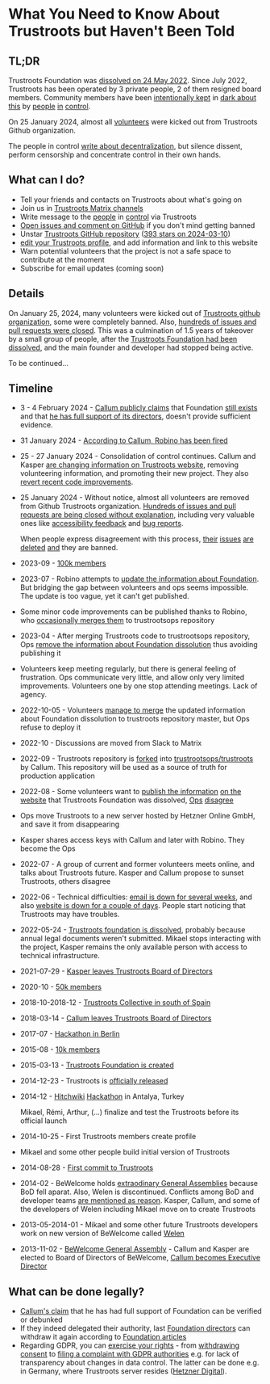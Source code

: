 # What You Need to Know About Trustroots but Haven't Been Told

## TL;DR

Trustroots Foundation was [dissolved on 24 May 2022](https://find-and-update.company-information.service.gov.uk/company/09489825). Since July 2022, Trustroots has been operated by 3 private people, 2 of them resigned board members. Community members have been [intentionally kept](https://github.com/Trustroots/trustroots/commit/1a9185bc39e437290b0d4ccc07fb08be294844ef) in [dark about this](https://github.com/Trustroots/trustroots/issues/2585) by [people](https://github.com/chmac) [in](https://github.com/guaka) [control](https://github.com/robokow).

On 25 January 2024, almost all [volunteers](https://www.trustroots.org/team) were kicked out from Trustroots Github organization.

The people in control [write about decentralization](https://github.com/trustroots/nostroots), but silence dissent, perform censorship and concentrate control in their own hands.

## What can I do?

- Tell your friends and contacts on Trustroots about what's going on
- Join us in [Trustroots Matrix channels](https://matrix.to/#/#volunteers:trustrooters.org)
- Write message to the [people](https://www.trustroots.org/profile/chmac) in [control](https://www.trustroots.org/profile/thefriendlyhost) via Trustroots
- [Open issues and comment on GitHub](https://github.com/Trustroots/trustroots) if you don't mind getting banned
- Unstar [Trustroots GitHub repository](https://github.com/Trustroots/trustroots) ([393 stars on 2024-03-10](https://web.archive.org/web/20240310000342/https://github.com/trustroots/trustroots))
- [edit your Trustroots profile](https://trustroots.org/profile/edit), and add information and link to this website
- Warn potential volunteers that the project is not a safe space to contribute at the moment
- Subscribe for email updates (coming soon)

## Details

On January 25, 2024, many volunteers were kicked out of [Trustroots github organization](https://github.com/Trustroots), some were completely banned. Also, [hundreds of issues and pull requests were closed](https://github.com/Trustroots/trustroots/issues?q=is%3Aclosed+closed%3A2024-01-24..2024-01-27). This was a culmination of 1.5 years of takeover by a small group of people, after the [Trustroots Foundation had been dissolved](https://find-and-update.company-information.service.gov.uk/company/09489825), and the main founder and developer had stopped being active.

To be continued&hellip;

## Timeline

- 3 - 4 February 2024 - [Callum publicly claims](https://github.com/trustroots-community/trustrots/issues/5) that Foundation [still exists](https://github.com/trustroots-community/trustrots/issues/5#issuecomment-1925224345) and that [he has full support of its directors](https://github.com/trustroots-community/trustrots/issues/5#issuecomment-1925839995), doesn't provide sufficient evidence.
- 31 January 2024 - [According to Callum, Robino has been fired](https://github.com/trustroots-community/trustrots/issues/2)
- 25 - 27 January 2024 - Consolidation of control continues. Callum and Kasper [are changing information on Trustroots website](https://github.com/Trustroots/trustroots/commits/master/?since=2024-01-20&until=2024-01-30), removing volunteering information, and promoting their new project. They also [revert recent code improvements](https://github.com/Trustroots/trustroots/commit/902e0261718fcb6bff7b4c9ca2774d5f872e6187).
- 25 January 2024 - Without notice, almost all volunteers are removed from Github Trustroots organization. [Hundreds of issues and pull requests are being closed without explanation](https://github.com/Trustroots/trustroots/issues?q=closed%3A2024-01-24..2024-01-27+), including very valuable ones like [accessibility feedback](https://github.com/Trustroots/trustroots/issues/2654) and [bug reports](https://github.com/Trustroots/trustroots/issues?q=is%3Aclosed+closed%3A2024-01-24..2024-01-27+is%3Aissue+label%3Abug).

  When people express disagreement with this process, [their](https://github.com/Trustroots/trustroots/issues/2661) [issues](https://github.com/Trustroots/trustroots/issues/2662) [are](https://github.com/Trustroots/trustroots/issues/2663) [deleted](https://github.com/Trustroots/trustroots/issues/2664) [and](https://github.com/Trustroots/trustroots/issues/2667) they are banned.

- 2023-09 - [100k members](https://grafana.trustroots.org/d/000000002/members?orgId=1&from=1693519200000&to=1696111200000)
- 2023-07 - Robino attempts to [update the information about Foundation](https://github.com/Trustroots/trustroots/pull/2645). But bridging the gap between volunteers and ops seems impossible. The update is too vague, yet it can't get published.
- Some minor code improvements can be published thanks to Robino, who [occasionally merges them](https://github.com/trustrootsops/trustroots/commits/master/?author=robokow) to trustrootsops repository
- 2023-04 - After merging Trustroots code to trustrootsops repository, Ops [remove the information about Foundation dissolution](https://github.com/Trustroots/trustroots/commit/1a9185bc39e437290b0d4ccc07fb08be294844ef) thus avoiding publishing it
- Volunteers keep meeting regularly, but there is general feeling of frustration. Ops communicate very little, and allow only very limited improvements. Volunteers one by one stop attending meetings. Lack of agency.
- 2022-10-05 - Volunteers [manage to merge](https://github.com/Trustroots/trustroots/pull/2588#event-7522573117) the updated information about Foundation dissolution to trustroots repository master, but Ops refuse to deploy it
- 2022-10 - Discussions are moved from Slack to Matrix
- 2022-09 - Trustroots repository is [forked](https://github.com/chmac?tab=overview&from=2022-09-01&to=2022-09-31) into [trustrootsops/trustroots](https://github.com/trustrootsops/trustroots) by Callum. This repository will be used as a source of truth for production application
- 2022-08 - Some volunteers want to [publish the information](https://github.com/Trustroots/trustroots/issues/2585) [on the website](https://github.com/Trustroots/trustroots/issues/2588) that Trustroots Foundation was dissolved, [Ops](https://github.com/Trustroots/trustroots/issues/2585#issuecomment-1215005999) [disagree](https://github.com/Trustroots/trustroots/issues/2585#issuecomment-1269698630)
- Ops move Trustroots to a new server hosted by Hetzner Online GmbH, and save it from disappearing
- Kasper shares access keys with Callum and later with Robino. They become the Ops
- 2022-07 - A group of current and former volunteers meets online, and talks about Trustroots future. Kasper and Callum propose to sunset Trustroots, others disagree
- 2022-06 - Technical difficulties: [email is down for several weeks](https://grafana.trustroots.org/d/000000002/members?orgId=1&from=1651356000000&to=1659304800000&viewPanel=2), and also [website is down for a couple of days](https://grafana.trustroots.org/d/000000004/messages-detailed?orgId=1&from=1655676000000&to=1657404000000&viewPanel=11). People start noticing that Trustroots may have troubles.
- 2022-05-24 - [Trustroots foundation is dissolved](https://find-and-update.company-information.service.gov.uk/company/09489825), probably because annual legal documents weren't submitted. Mikael stops interacting with the project, Kasper remains the only available person with access to technical infrastructure.
- 2021-07-29 - [Kasper leaves Trustroots Board of Directors](https://find-and-update.company-information.service.gov.uk/company/09489825/filing-history)
- 2020-10 - [50k members](https://grafana.trustroots.org/d/000000002/members?orgId=1&from=1601503200000&to=1604185200000)
- 2018-10-2018-12 - [Trustroots Collective in south of Spain](https://ideas.trustroots.org/2018/08/27/iberian-collective/)
- 2018-03-14 - [Callum leaves Trustroots Board of Directors](https://find-and-update.company-information.service.gov.uk/company/09489825/filing-history)
- 2017-07 - [Hackathon in Berlin](https://x.com/freetravelshow/status/886933852408733696?s=20)
- 2015-08 - [10k members](https://grafana.trustroots.org/d/000000002/members?orgId=1&from=1438380000000&to=1441058400000)
- 2015-03-13 - [Trustroots Foundation is created](https://find-and-update.company-information.service.gov.uk/company/09489825/filing-history)
- 2014-12-23 - Trustroots is [officially released](https://ideas.trustroots.org/2014/12/23/introducing-trustroots/)
- 2014-12 - [Hitchwiki](https://hitchwiki.org/en/Hitchwiki:About) [Hackathon](https://mikaelkorpela.fi/blog/hitchwiki-hackathon-turkey/) in Antalya, Turkey

  Mikael, Rémi, Arthur, (...) finalize and test the Trustroots before its official launch

- 2014-10-25 - First Trustroots members create profile
- Mikael and some other people build initial version of Trustroots
- 2014-08-28 - [First commit to Trustroots](https://github.com/trustroots/trustroots/commit/0665395d5c5e67537)
- 2014-02 - BeWelcome holds [extraodinary General Assemblies](https://www.bevolunteer.org/wp-content/uploads/2014/03/2014_eGA1_Minutes.pdf) because BoD fell aparat. Also, Welen is discontinued. Conflicts among BoD and developer teams [are mentioned as reason](https://www.bevolunteer.org/wp-content/uploads/2018/02/History_06-2017_Version2.pdf). Kasper, Callum, and some of the developers of Welen including Mikael move on to create Trustroots
- 2013-05-2014-01 - Mikael and some other future Trustroots developers work on new version of BeWelcome called [Welen](https://gitorious.org/welen/welen)
- 2013-11-02 - [BeWelcome General Assembly](https://www.bevolunteer.org/wp-content/uploads/2013/12/2013_GA_Minutes.pdf) - Callum and Kasper are elected to Board of Directors of BeWelcome, [Callum becomes Executive Director](https://www.bewelcome.org/wiki/BoD%202013-2014)

## What can be done legally?

- [Callum's claim](https://github.com/trustroots-community/trustrots/issues/5#issuecomment-1925839995) that he has had full support of Foundation can be verified or debunked
- If they indeed delegated their authority, last [Foundation directors](https://www.trustroots.org/foundation) can withdraw it again according to [Foundation articles](https://s3.eu-west-2.amazonaws.com/document-api-images-live.ch.gov.uk/docs/54ezNEK6uAE3QxHfE26Xqn0EETa5Pb20zKj4Tvhw8Bo/application-pdf?X-Amz-Algorithm=AWS4-HMAC-SHA256&X-Amz-Credential=ASIAWRGBDBV3PPG3EMXY%2F20240310%2Feu-west-2%2Fs3%2Faws4_request&X-Amz-Date=20240310T001732Z&X-Amz-Expires=60&X-Amz-Security-Token=IQoJb3JpZ2luX2VjEPv%2F%2F%2F%2F%2F%2F%2F%2F%2F%2FwEaCWV1LXdlc3QtMiJHMEUCIQC0YsNo56NFgbDyq8IqgpS8AqBgwGtuugksUb4iOf0MuQIgfhGdN3RAn6WQAhJxlpvyqQUK9T2kbAMZndfi3uNSpsEqxAUI9P%2F%2F%2F%2F%2F%2F%2F%2F%2F%2FARAFGgw0NDkyMjkwMzI4MjIiDO3I8HawQSQ9sdAEICqYBQ76CFTp5LhRqS%2FxWKjkd%2BH7q9uqbcY%2BvapUxMzgCVJGA2xognlsIVKnGf0%2BDMYhi6kUg%2FZlVXjT0w9xsOoahoup2lF4OyOcPVqIIOEg%2FwgyN3m%2BW15ARHoyRzjEGr72MtGxBAL%2Bd5Gpseex33txPI0UX5E6mNRiVsYfWCd1MDrbQ9HlfQQ2z%2FhvQiT2rnLRdV3%2FlA7iY%2Fx1WEUE3SV%2F%2BPriizzZtY5bOSzPcV%2BID88Yud0Wjt0pvlWnnXwUR4jEE9YpEs4WYGOqHtlYWRBMOyDFivoe0nM%2BXxgje5bae1a1Svby4sVcxRohugp9pQrlYbQtvZRXS061%2FtZmkMFPe4lmzYz6fXWGsMe3izGxvMKszEj8pl800vVQ3cvDOC3fWEMFAAeLaN66Zp43q6X5r67StrhfREiK3opUo9vTntIzkUkvGvZhd9gWp1igWMawXkVbq9hyxnN7iimb1%2B8yZl8UoqcqTDebhgYmHP3zxJPsLwct5atpiyjZ8%2FNt7v5YjsrWMuWZG%2FketrQww5PhJeOPy99%2Fh4TVqOc7Wkzcb88oO%2F7o08D%2Bnyg8MnUzD0Av2LhsoXNWDWlIVX1d%2Bw04UY4e%2Bv66dRiCk1ElmWSispDrFKgExndTJ09QtNmHBQxxW%2BBQXJUYzmjMfmITkZwCFkmkqzquq1SraOw5sWazO0OvV2M0Qo8njk0seRVjm1V2sgLaTluUaAOmppZe%2Fay7PR0IfVmgDmY1nO%2FnZak919nJ8ikZWKZwEnqZsb5SqNtybxANA1MiJgxsK4zBVeZ%2FH7ba2WIyrBRuLGf7g6kLlHySflNaE87Iflk8AbGJH9yjzioy51MStwwO0Eb%2BewKL9%2BywvkroeMXU%2FiRKvxLdLwb6Dp0f32P4keYw59yyrwY6sQHdwdPN4YlEXESaEOnlk4gG%2BhAy%2F0ocaTddglbl8944be3X%2BsY6CFS8ujgFwRfHe79mb1HM1G3kQ%2FvVgX5fs9tAuui7wFN61c3rBBQOu8jbVWAlr%2F%2BEnGxadZDZf4tHFbnxRvqUWomBO%2F7mmv0o%2BfuogOWHbtU68yOQ3HVR4%2BCfh3I23RNRZHbMFWLVC1D4AsqUCMRI4z3gKwCbVHCyQpAUGTDNCvzZ6R8mOzL%2FlEskAQg%3D&X-Amz-SignedHeaders=host&response-content-disposition=inline%3Bfilename%3D%22companies_house_document.pdf%22&X-Amz-Signature=5f5c9792d01375dee35856a77b338d41de1f39566d4b577ffd03e447c1b071b0)
- Regarding GDPR, you can [exercise your rights](https://noyb.eu/en/exercise-your-rights) - from [withdrawing consent](https://noyb.eu/en/withdraw-your-consent) to [filing a complaint with GDPR authorities](https://noyb.eu/en/exercise-your-rights-article-77-complain-your-dpa) e.g. for lack of transparency about changes in data control. The latter can be done e.g. in Germany, where Trustroots server resides ([Hetzner Digital](https://www.hetzner.com/)).
